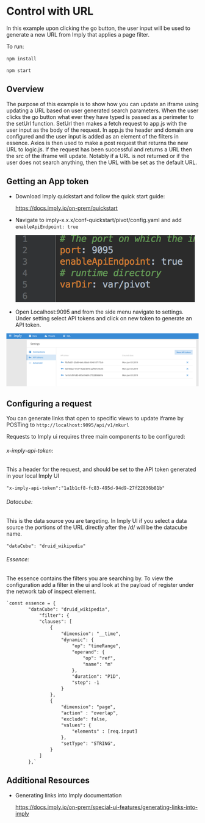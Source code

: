 # Control with URL
In this example upon clicking the go button, the user input will be used to generate a new URL from Imply that applies a page filter.

To run:

`npm install`

`npm start`
## Overview 
The purpose of this example is to show how you can update an iframe using updating a URL based on user generated search parameters. When the user clicks the go button what ever they have typed is passed as a perimeter to the setUrl function. 
SetUrl then makes a fetch request to app.js with the user input as the body of the request. In app.js the header and domain are configured and the user input is added as an element of the filters in essence. Axios is then used to make a post request that returns the new URL to logic.js.
If the request has been successful and returns a URL then the src of the iframe will update. Notably if a URL is not returned or if the user does not search anything, then the URL with be set as the default URL. 

## Getting an App token
 - Download Imply quickstart and follow the quick start guide:
  
    https://docs.imply.io/on-prem/quickstart
  
 - Navigate to imply-x.x.x/conf-quickstart/pivot/config.yaml and add `enableApiEndpoint: true`
 
   ![screenshot of settings](images/code.png "enableApiEndpoint")

 - Open Localhost:9095 and from the side menu navigate to settings. Under setting select API tokens and click on new token to generate an API token.
  
  ![screenshot of ui-settings](images/settings.png "ui settings")
## Configuring a request 

You can generate links that open to specific views to update iframe by POSTing to `http://localhost:9095/api/v1/mkurl`

Requests to Imply ui requires three main components to be configured: 
###### x-imply-api-token:
This a header for the request, and should be set to the API token generated in your local Imply UI

`"x-imply-api-token":"1a1b1cf8-fc83-495d-94d9-27f22836b81b"`

###### Datacube: 
This is the data source you are targeting. In Imply UI if you select a data source the portions of the URL directly after the /d/ will be the datacube name. 

`"dataCube": "druid_wikipedia"`

###### Essence: 
The essence contains the filters you are searching by. To view the configuration add a filter in the ui and look at the payload of register under the network tab of inspect element. 
   
    `const essence = {
            "dataCube": "druid_wikipedia",
                "filter": {
                "clauses": [
                    {
                        "dimension": "__time",
                        "dynamic": {
                            "op": "timeRange",
                            "operand": {
                                "op": "ref",
                                "name": "m"
                            },
                            "duration": "P1D",
                            "step": -1
                        }
                    },
                    {
                        "dimension": "page",
                        "action" : "overlap",
                        "exclude": false,
                        "values": {
                            "elements" : [req.input]
                        },
                        "setType": "STRING",
                    }
                ]
            },`
      
  
## Additional Resources 

- Generating links into Imply documentation

  https://docs.imply.io/on-prem/special-ui-features/generating-links-into-imply
